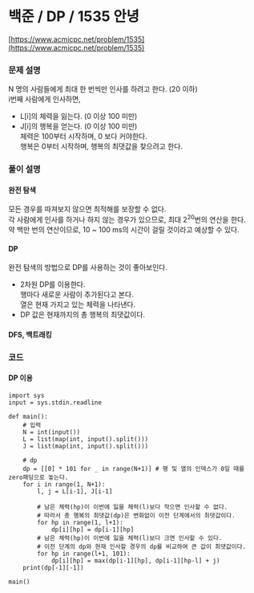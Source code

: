 # 백준 / DP / 1535 안녕
[https://www.acmicpc.net/problem/1535](https://www.acmicpc.net/problem/1535)   

### 문제 설명
N 명의 사람들에게 최대 한 번씩만 인사를 하려고 한다. (20 이하)  
i번째 사람에게 인사하면,
- L[i]의 체력을 잃는다. (0 이상 100 미만)  
- J[i]의 행복을 얻는다. (0 이상 100 미만)  
체력은 100부터 시작하며, 0 보다 커야한다.  
행복은 0부터 시작하며, 행복의 최댓값을 찾으려고 한다.  

### 풀이 설명
#### 완전 탐색
모든 경우를 따져보지 않으면 최적해를 보장할 수 없다.  
각 사람에게 인사를 하거나 하지 않는 경우가 있으므로, 최대 2<sup>20</sup>번의 연산을 한다.  
약 백만 번의 연산이므로, 10 ~ 100 ms의 시간이 걸릴 것이라고 예상할 수 있다.  
#### DP
완전 탐색의 방법으로 DP를 사용하는 것이 좋아보인다.
- 2차원 DP를 이용한다.  
  행마다 새로운 사람이 추가된다고 본다.  
  열은 현재 가지고 있는 체력을 나타낸다.  
- DP 값은 현재까지의 총 행복의 최댓값이다.  

#### DFS, 백트래킹

### 코드
#### DP 이용
```{.python}
import sys
input = sys.stdin.readline

def main():
    # 입력
    N = int(input())
    L = list(map(int, input().split()))
    J = list(map(int, input().split()))
    
    # dp
    dp = [[0] * 101 for _ in range(N+1)] # 행 및 열의 인덱스가 0일 때를 zero패딩으로 놓는다.
    for i in range(1, N+1):
        l, j = L[i-1], J[i-1]
        
        # 남은 체력(hp)이 이번에 잃을 체력(l)보다 작으면 인사할 수 없다.
        # 따라서 총 행복의 최댓값(dp)은 변화없이 이전 단계에서의 최댓값이다.
        for hp in range(1, l+1):
            dp[i][hp] = dp[i-1][hp]
        # 남은 체력(hp)이 이번에 잃을 체력(l)보다 크면 인사할 수 있다.
        # 이전 단계의 dp와 현재 인사할 경우의 dp를 비교하여 큰 값이 최댓값이다.
        for hp in range(l+1, 101):
            dp[i][hp] = max(dp[i-1][hp], dp[i-1][hp-l] + j)
    print(dp[-1][-1])
    
main()
```
